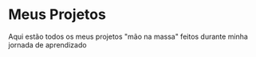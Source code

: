# Meus Projetos

Aqui estão todos os meus projetos "mão na massa" feitos durante minha jornada de aprendizado
